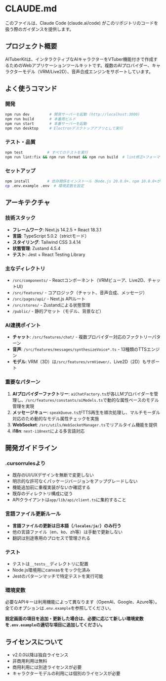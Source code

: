 # CLAUDE.md

このファイルは、Claude Code (claude.ai/code) がこのリポジトリのコードを扱う際のガイダンスを提供します。

## プロジェクト概要

AITuberKitは、インタラクティブなAIキャラクターをVTuber機能付きで作成するためのWebアプリケーションツールキットです。複数のAIプロバイダー、キャラクターモデル（VRM/Live2D）、音声合成エンジンをサポートしています。

## よく使うコマンド

### 開発

```bash
npm run dev         # 開発サーバーを起動 (http://localhost:3000)
npm run build       # 本番用ビルド
npm run start       # 本番サーバーを起動
npm run desktop     # Electronデスクトップアプリとして実行
```

### テスト・品質

```bash
npm test           # すべてのテストを実行
npm run lint:fix && npm run format && npm run build  # lint修正+フォーマット+ビルドを一括実行
```

### セットアップ

```bash
npm install        # 依存関係をインストール（Node.js 20.0.0+、npm 10.0.0+が必要）
cp .env.example .env  # 環境変数を設定
```

## アーキテクチャ

### 技術スタック

- **フレームワーク**: Next.js 14.2.5 + React 18.3.1
- **言語**: TypeScript 5.0.2（strictモード）
- **スタイリング**: Tailwind CSS 3.4.14
- **状態管理**: Zustand 4.5.4
- **テスト**: Jest + React Testing Library

### 主なディレクトリ

- `/src/components/` - Reactコンポーネント（VRMビューア、Live2D、チャットUI）
- `/src/features/` - コアロジック（チャット、音声合成、メッセージ）
- `/src/pages/api/` - Next.js APIルート
- `/src/stores/` - Zustandによる状態管理
- `/public/` - 静的アセット（モデル、背景など）

### AI連携ポイント

- **チャット**: `/src/features/chat/` - 複数プロバイダー対応のファクトリーパターン
- **音声**: `/src/features/messages/synthesizeVoice*.ts` - 13種類のTTSエンジン
- **モデル**: VRM（3D）は`/src/features/vrmViewer/`、Live2D（2D）もサポート

### 重要なパターン

1. **AIプロバイダーファクトリー**: `aiChatFactory.ts`が各LLMプロバイダーを管理し、`/src/features/constants/aiModels.ts`で動的な属性ベースのモデル管理を実現
2. **メッセージキュー**: `speakQueue.ts`がTTS再生を順次処理し、マルチモーダル対応のため動的なモデル属性チェックを実施
3. **WebSocket**: `/src/utils/WebSocketManager.ts`でリアルタイム機能を提供
4. **i18n**: `next-i18next`による多言語対応

## 開発ガイドライン

### .cursorrulesより

- 既存のUI/UXデザインを無断で変更しない
- 明示的な許可なくパッケージバージョンをアップグレードしない
- 機能追加前に重複実装がないか確認する
- 既存のディレクトリ構成に従う
- APIクライアントは`app/lib/api/client.ts`に集約すること

### 言語ファイル更新ルール

- **言語ファイルの更新は日本語（`/locales/ja/`）のみ行う**
- 他の言語ファイル（en、ko、zh等）は手動で更新しない
- 翻訳は別途専用のプロセスで管理される

### テスト

- テストは`__tests__`ディレクトリに配置
- Node.js環境用にcanvasをモック化済み
- Jestのパターンマッチで特定テストを実行可能

### 環境変数

必要なAPIキーは利用機能によって異なります（OpenAI、Google、Azure等）。全てのオプションは`.env.example`を参照してください。

**設定画面の項目を追加・更新した場合は、必要に応じて新しい環境変数を`.env.example`の適切な項目に追加してください。**

## ライセンスについて

- v2.0.0以降は独自ライセンス
- 非商用利用は無料
- 商用利用には別途ライセンスが必要
- キャラクターモデルの利用には個別のライセンスが必要
